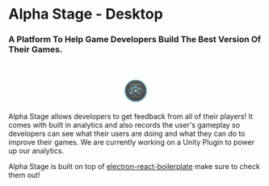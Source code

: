 # Alpha Stage - Desktop

### A Platform To Help Game Developers Build The Best Version Of Their Games.

<br/>

<p align="center">
  <img style="width: 50px; height 50px;" src="/resources/icon.png"/>
</p>

Alpha Stage allows developers to get feedback from all of their players! It comes with built in analytics and also records the user's gameplay so developers can see what their users are doing and what they can do to improve their games. We are currently working on a Unity Plugin to power up our analytics.

Alpha Stage is built on top of [electron-react-boilerplate](https://github.com/chentsulin/electron-react-boilerplate) make sure to check them out!
